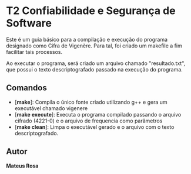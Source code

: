 T2 Confiabilidade e Segurança de Software
=
Este é um guia básico para a compilação e execução do programa designado como Cifra de Vigenère. Para tal, foi criado um makefile a fim facilitar tais processos.

Ao executar o programa, será criado um arquivo chamado "resultado.txt", que possui o texto descriptografado passado na execução do programa.

Comandos
-------

* [**make**]: Compila o único fonte criado utilizando g++ e gera um executável chamado vigenere
* [**make execute**]: Executa o programa compilado passando o arquivo cifrado (4221-0) e o arquivo de frequencia como parâmetros
* [**make clean**]: Limpa o executável gerado e o arquivo com o texto descriptografado.

Autor
------
**Mateus Rosa**